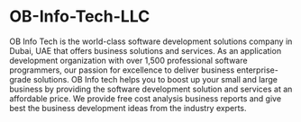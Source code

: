 # OB-Info-Tech-LLC
OB Info Tech is the world-class software development solutions company in Dubai, UAE that offers business solutions and services. As an application development organization with over 1,500 professional software programmers, our passion for excellence to deliver business enterprise-grade solutions.  OB Info tech helps you to boost up your small and large business by providing the software development solution and services at an affordable price. We provide free cost analysis business reports and give best the business development ideas from the industry experts.
